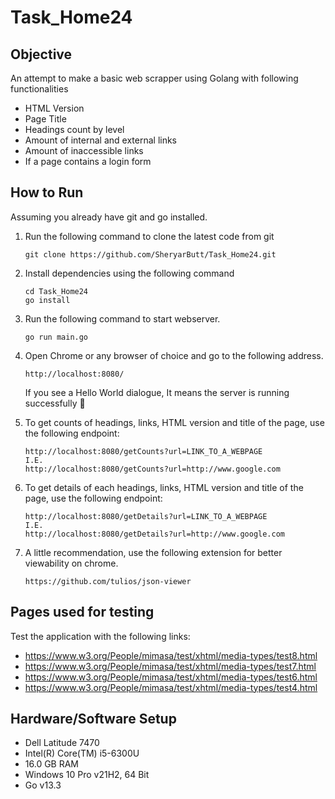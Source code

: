 # Task_Home24

## Objective

An attempt to make a basic web scrapper using Golang with following functionalities

- HTML Version
- Page Title
- Headings count by level
- Amount of internal and external links
- Amount of inaccessible links
- If a page contains a login form

## How to Run

Assuming you already have git and go installed.

1. Run the following command to clone the latest code from git

   ```
   git clone https://github.com/SheryarButt/Task_Home24.git
   ```
2. Install dependencies using the following command

   ```
   cd Task_Home24
   go install
   ```
3. Run the following command to start webserver.

   ```
   go run main.go
   ```
4. Open Chrome or any browser of choice and go to the following address.

   ```
   http://localhost:8080/
   ```

   If you see a Hello World dialogue, It means the server is running successfully 🥳
5. To get counts of headings, links, HTML version and title of the page, use the following endpoint:

   ```
   http://localhost:8080/getCounts?url=LINK_TO_A_WEBPAGE
   I.E. 
   http://localhost:8080/getCounts?url=http://www.google.com
   ```
6. To get details of each headings, links, HTML version and title of the page, use the following endpoint:

   ```
   http://localhost:8080/getDetails?url=LINK_TO_A_WEBPAGE
   I.E. 
   http://localhost:8080/getDetails?url=http://www.google.com
   ```
7. A little recommendation, use the following extension for better viewability on chrome.

   ```
   https://github.com/tulios/json-viewer
   ```

## Pages used for testing

 Test the application with the following links:

- https://www.w3.org/People/mimasa/test/xhtml/media-types/test8.html
- https://www.w3.org/People/mimasa/test/xhtml/media-types/test7.html
- https://www.w3.org/People/mimasa/test/xhtml/media-types/test6.html
- https://www.w3.org/People/mimasa/test/xhtml/media-types/test4.html

## Hardware/Software Setup 

 - Dell Latitude 7470 
 - Intel(R) Core(TM) i5-6300U
 - 16.0 GB RAM
 - Windows 10 Pro v21H2, 64 Bit
 - Go v13.3
